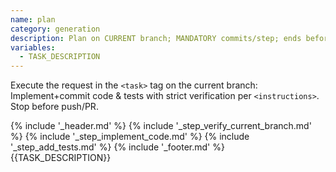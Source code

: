 ```yaml
---
name: plan
category: generation
description: Plan on CURRENT branch; MANDATORY commits/step; ends before push/PR.
variables:
  - TASK_DESCRIPTION
---
```


<goal>Execute the request in the `<task>` tag on the current branch: Implement+commit code & tests with strict verification per `<instructions>`. Stop before push/PR.</goal>

<instructions>
{% include '_header.md' %}
{% include '_step_verify_current_branch.md' %}
{% include '_step_implement_code.md' %}
{% include '_step_add_tests.md' %}
{% include '_footer.md' %}
</instructions>

<task>
{{TASK_DESCRIPTION}}
</task>
